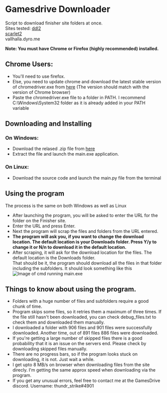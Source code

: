 # Gamesdrive Downloader
Script to download finisher site folders at once.\
Sites tested: [ddl2](https://ddl2.finisher.site)\
                 [scarlet2](https://scarlet2.finisher.site)\
                 vallhalla.dyro.me


**Note: You must have Chrome or Firefox (highly recommended) installed.**

## Chrome Users:
  * You'll need to use firefox.
  * Else, you need to update chrome and download the latest stable version of chromedriver.exe from [here](https://chromedriver.chromium.org/downloads) (The version should match with the version of Chrome browser)
  * Paste the chromedriver.exe file to a folder in PATH. I recommend C:\Windows\System32 folder as it is already added in your PATH variable

## Downloading and Installing
### On Windows:
  * Download the relased .zip file from [here](https://github.com/abhiraj2/finisherDownloader/releases/tag/v0.2)
  * Extract the file and launch the main.exe application.
### On Linux:
  * Download the source code and launch the main.py file from the terminal 

## Using the program
The process is the same on both Windows as well as Linux
  * After launching the program, you will be asked to enter the URL for the folder on the Finisher site.
  * Enter the URL and press Enter. 
  * Next the program will scrap the files and folders from the URL entered.
  * **The program will ask you, if you want to change the download location. The default location is your Downloads folder. Press Y/y to change it or N/n to download it in the default location.**
  * After scraping, it will ask for the download location for the files. The default location is the Downloads folder.\
 That should be it, the program should download all the files in that folder including the subfolders.
 It should look something like this\
 ![Image of cmd running main.exe](https://i.ibb.co/4T3FSmJ/Finisher-downloader-scrshot.png)
 
 ## Things to know about using the program.
  * Folders with a huge number of files and subfolders require a good chunk of time. 
  * Program skips some files, so it retries them a maximum of three times. If the file still hasn't been downloaded, you can check debug_files.txt to check them and downloaded them manually.
  * I downloaded a folder with 906 files and 901 files were successfully downloaded. Another time, out of 891 files 886 files were downloaded.
  * If you're getting a large number of skipped files there is a good probability that it is an issue on the servers end. Please check by downloading skipped files manually. 
  * There are no progress bars, so if the program looks stuck on downloading, it is not. Just wait a while.
  * I get upto 8 MB/s on browser when downloading files from the site direcly. I'm getting the same approx speed when downloading via the program.
  * If you get any unusual errors, feel free to contact me at the GamesDrive discord. Username: thundr_strike#4901
